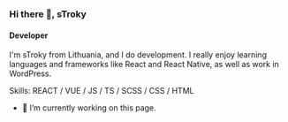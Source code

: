 ### Hi there 👋, sTroky
#### Developer
I'm sTroky from Lithuania, and I do development. I really enjoy learning languages and frameworks like React and React Native, as well as work in WordPress.

Skills: REACT / VUE / JS / TS / SCSS / CSS / HTML

- 🔭 I’m currently working on this page. 
